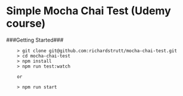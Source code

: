 # Simple Mocha Chai Test (Udemy course)

###Getting Started###

```
	> git clone git@github.com:richardstrutt/mocha-chai-test.git
	> cd mocha-chai-test
	> npm install
	> npm run test:watch

	or

	> npm run start
```
